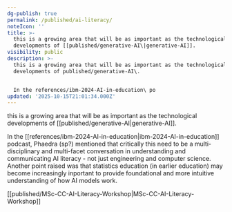 ```yaml
---
dg-publish: true
permalink: /published/ai-literacy/
noteIcon: ''
title: >-
  this is a growing area that will be as important as the technological
  developments of [[published/generative-AI\|generative-AI]].
visibility: public
description: >-
  this is a growing area that will be as important as the technological
  developments of published/generative-AI\. 


  In the references/ibm-2024-AI-in-education\ po
updated: '2025-10-15T21:01:34.000Z'
---
```


this is a growing area that will be as important as the technological developments of [[published/generative-AI\|generative-AI]]. 

In the [[references/ibm-2024-AI-in-education\|ibm-2024-AI-in-education]] podcast, Phaedra (sp?) mentioned that critically this need to be a multi-disciplinary and multi-facet conversation in understanding and communicating AI literacy - not just engineering and computer science. Another point raised was that statistics education (in earlier education) may become increasingly inportant to provide foundational and more intuitive understanding of how AI models work.

[[published/MSc-CC-AI-Literacy-Workshop\|MSc-CC-AI-Literacy-Workshop]]
